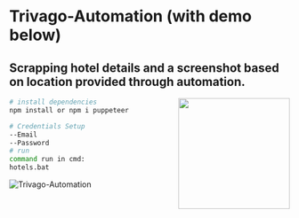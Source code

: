 # Trivago-Automation (with demo below)
## Scrapping hotel details and a screenshot based on location provided through automation.

<img src="https://user-images.githubusercontent.com/10379601/29446482-04f7036a-841f-11e7-9872-91d1fc2ea683.png" height="200" align="right">


``` bash
# install dependencies
npm install or npm i puppeteer

# Credentials Setup
--Email
--Password
# run
command run in cmd:
hotels.bat

```
![Trivago-Automation](https://user-images.githubusercontent.com/46645491/81700969-00045080-9487-11ea-9474-b841f93a4404.gif)
